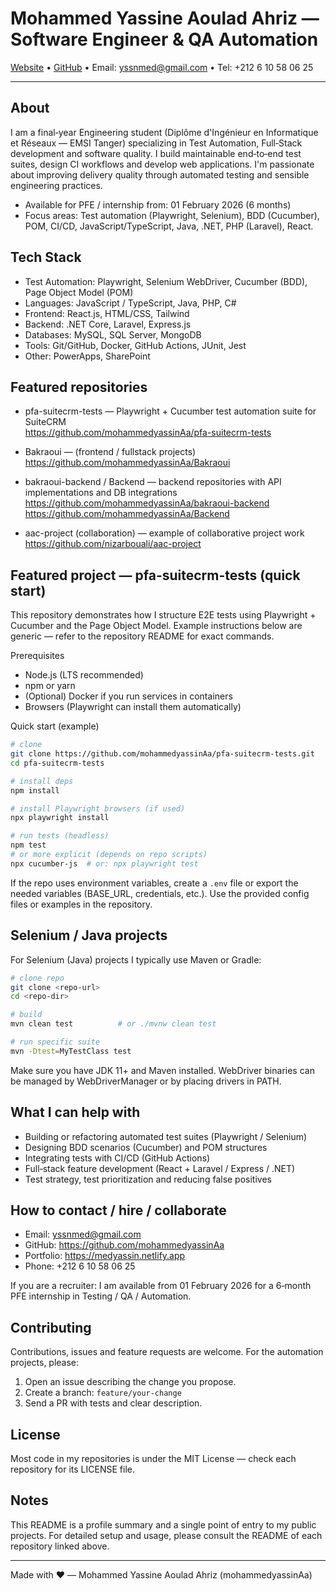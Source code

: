 # Mohammed Yassine Aoulad Ahriz — Software Engineer & QA Automation

[Website](https://medyassin.netlify.app) • [GitHub](https://github.com/mohammedyassinAa) • Email: yssnmed@gmail.com • Tel: +212 6 10 58 06 25

---

About
---
I am a final‑year Engineering student (Diplôme d'Ingénieur en Informatique et Réseaux — EMSI Tanger) specializing in Test Automation, Full‑Stack development and software quality. I build maintainable end‑to‑end test suites, design CI workflows and develop web applications. I'm passionate about improving delivery quality through automated testing and sensible engineering practices.

- Available for PFE / internship from: 01 February 2026 (6 months)
- Focus areas: Test automation (Playwright, Selenium), BDD (Cucumber), POM, CI/CD, JavaScript/TypeScript, Java, .NET, PHP (Laravel), React.

Tech Stack
---
- Test Automation: Playwright, Selenium WebDriver, Cucumber (BDD), Page Object Model (POM)
- Languages: JavaScript / TypeScript, Java, PHP, C#
- Frontend: React.js, HTML/CSS, Tailwind
- Backend: .NET Core, Laravel, Express.js
- Databases: MySQL, SQL Server, MongoDB
- Tools: Git/GitHub, Docker, GitHub Actions, JUnit, Jest
- Other: PowerApps, SharePoint

Featured repositories
---
- pfa-suitecrm-tests — Playwright + Cucumber test automation suite for SuiteCRM  
  https://github.com/mohammedyassinAa/pfa-suitecrm-tests

- Bakraoui — (frontend / fullstack projects)  
  https://github.com/mohammedyassinAa/Bakraoui

- bakraoui-backend / Backend — backend repositories with API implementations and DB integrations  
  https://github.com/mohammedyassinAa/bakraoui-backend  
  https://github.com/mohammedyassinAa/Backend

- aac-project (collaboration) — example of collaborative project work  
  https://github.com/nizarbouali/aac-project

Featured project — pfa-suitecrm-tests (quick start)
---
This repository demonstrates how I structure E2E tests using Playwright + Cucumber and the Page Object Model. Example instructions below are generic — refer to the repository README for exact commands.

Prerequisites
- Node.js (LTS recommended)
- npm or yarn
- (Optional) Docker if you run services in containers
- Browsers (Playwright can install them automatically)

Quick start (example)
```bash
# clone
git clone https://github.com/mohammedyassinAa/pfa-suitecrm-tests.git
cd pfa-suitecrm-tests

# install deps
npm install

# install Playwright browsers (if used)
npx playwright install

# run tests (headless)
npm test
# or more explicit (depends on repo scripts)
npx cucumber-js  # or: npx playwright test
```

If the repo uses environment variables, create a `.env` file or export the needed variables (BASE_URL, credentials, etc.). Use the provided config files or examples in the repository.

Selenium / Java projects
---
For Selenium (Java) projects I typically use Maven or Gradle:

```bash
# clone repo
git clone <repo-url>
cd <repo-dir>

# build
mvn clean test          # or ./mvnw clean test

# run specific suite
mvn -Dtest=MyTestClass test
```

Make sure you have JDK 11+ and Maven installed. WebDriver binaries can be managed by WebDriverManager or by placing drivers in PATH.

What I can help with
---
- Building or refactoring automated test suites (Playwright / Selenium)
- Designing BDD scenarios (Cucumber) and POM structures
- Integrating tests with CI/CD (GitHub Actions)
- Full‑stack feature development (React + Laravel / Express / .NET)
- Test strategy, test prioritization and reducing false positives

How to contact / hire / collaborate
---
- Email: yssnmed@gmail.com  
- GitHub: https://github.com/mohammedyassinAa  
- Portfolio: https://medyassin.netlify.app  
- Phone: +212 6 10 58 06 25

If you are a recruiter: I am available from 01 February 2026 for a 6‑month PFE internship in Testing / QA / Automation.

Contributing
---
Contributions, issues and feature requests are welcome. For the automation projects, please:
1. Open an issue describing the change you propose.
2. Create a branch: `feature/your-change`
3. Send a PR with tests and clear description.

License
---
Most code in my repositories is under the MIT License — check each repository for its LICENSE file.

Notes
---
This README is a profile summary and a single point of entry to my public projects. For detailed setup and usage, please consult the README of each repository linked above.

---
Made with :heart: — Mohammed Yassine Aoulad Ahriz (mohammedyassinAa)
